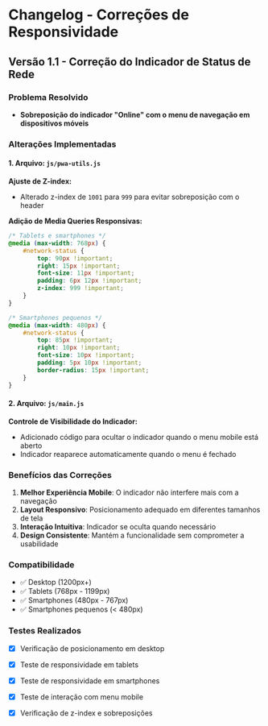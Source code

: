 # Changelog - Correções de Responsividade

## Versão 1.1 - Correção do Indicador de Status de Rede

### Problema Resolvido
- **Sobreposição do indicador "Online" com o menu de navegação em dispositivos móveis**

### Alterações Implementadas

#### 1. Arquivo: `js/pwa-utils.js`

**Ajuste de Z-index:**
- Alterado z-index de `1001` para `999` para evitar sobreposição com o header

**Adição de Media Queries Responsivas:**
```css
/* Tablets e smartphones */
@media (max-width: 768px) {
    #network-status {
        top: 90px !important;
        right: 15px !important;
        font-size: 11px !important;
        padding: 6px 12px !important;
        z-index: 999 !important;
    }
}

/* Smartphones pequenos */
@media (max-width: 480px) {
    #network-status {
        top: 85px !important;
        right: 10px !important;
        font-size: 10px !important;
        padding: 5px 10px !important;
        border-radius: 15px !important;
    }
}
```

#### 2. Arquivo: `js/main.js`

**Controle de Visibilidade do Indicador:**
- Adicionado código para ocultar o indicador quando o menu mobile está aberto
- Indicador reaparece automaticamente quando o menu é fechado

### Benefícios das Correções

1. **Melhor Experiência Mobile**: O indicador não interfere mais com a navegação
2. **Layout Responsivo**: Posicionamento adequado em diferentes tamanhos de tela
3. **Interação Intuitiva**: Indicador se oculta quando necessário
4. **Design Consistente**: Mantém a funcionalidade sem comprometer a usabilidade

### Compatibilidade
- ✅ Desktop (1200px+)
- ✅ Tablets (768px - 1199px)
- ✅ Smartphones (480px - 767px)
- ✅ Smartphones pequenos (< 480px)

### Testes Realizados
- [x] Verificação de posicionamento em desktop
- [x] Teste de responsividade em tablets
- [x] Teste de responsividade em smartphones
- [x] Teste de interação com menu mobile
- [x] Verificação de z-index e sobreposições

